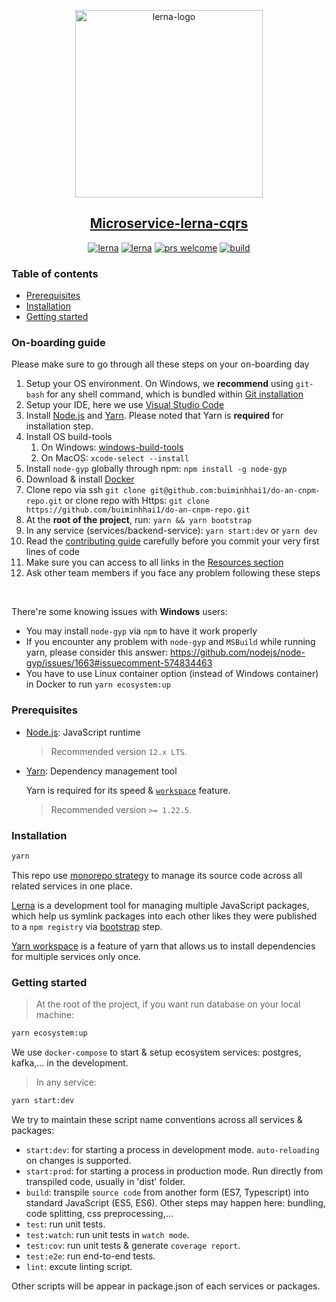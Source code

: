 <p align="center">
    <a class="no-attachment-icon" href="#" target="_blank" rel="nofollow noreferrer">
        <img src="https://user-images.githubusercontent.com/645641/79596653-38f81200-80e1-11ea-98cd-1c6a3bb5de51.png" alt="lerna-logo" height="300">
    </a>
</p>

<h2 align="center"><a href="https://github.com/buiminhhai1/ultimate-backend-repo">Microservice-lerna-cqrs</a></h2>

<p align="center">
    <a href="https://lerna.js.org/" rel="nofollow noreferrer" target="_blank"><img src="https://img.shields.io/badge/maintained%20with-lerna-cc00ff.svg" alt="lerna"></a>
    <a href="https://www.conventionalcommits.org/" rel="nofollow noreferrer" target="_blank"><img src="https://img.shields.io/badge/Conventional%20Commits-1.0.0-cc00ff.svg" alt="lerna"></a>
    <a href="CONTRIBUTING.md"><img src="https://img.shields.io/badge/PRs-welcome-brightgreen.svg" alt="prs welcome"></a>
    <a href="#"><img src="https://img.shields.io/jenkins/build?jobUrl=http%3A%2F%2Ftesting.coe.com%2Fjenkins%2FbuildStatus%2Ficon%3Fstyle%3Dflat%26job%3Dathenka-studio" alt="build"></a>
    <a href="#" alt="twitter"></a>
</p>

### Table of contents

- [Prerequisites](#prerequisites)
- [Installation](#installation)
- [Getting started](#getting-started)

### On-boarding guide

Please make sure to go through all these steps on your on-boarding day

1. Setup your OS environment. On Windows, we **recommend** using `git-bash` for any shell command, which is bundled within [Git installation](https://git-scm.com/downloads)
2. Setup your IDE, here we use [Visual Studio Code](https://code.visualstudio.com/)
3. Install [Node.js](https://nodejs.org/en/download) and [Yarn](https://yarnpkg.com). Please noted that Yarn is **required** for installation step.
4. Install OS build-tools
   1. On Windows: [windows-build-tools](https://www.npmjs.com/package/windows-build-tools)
   2. On MacOS: `xcode-select --install`
5. Install `node-gyp` globally through npm: `npm install -g node-gyp`
6. Download & install [Docker](https://hub.docker.com/?overlay=onboarding)
7. Clone repo via ssh `git clone git@github.com:buiminhhai1/do-an-cnpm-repo.git` or clone repo with Https: `git clone https://github.com/buiminhhai1/do-an-cnpm-repo.git`
8. At the **root of the project**, run: `yarn && yarn bootstrap`
9. In any service (services/backend-service): `yarn start:dev` or `yarn dev`
10. Read the [contributing guide](CONTRIBUTING.md) carefully before you commit your very first lines of code
11. Make sure you can access to all links in the [Resources section](#resources)
12. Ask other team members if you face any problem following these steps

<br />

There're some knowing issues with **Windows** users:

- You may install `node-gyp` via `npm` to have it work properly
- If you encounter any problem with `node-gyp` and `MSBuild` while running yarn, please consider this answer: https://github.com/nodejs/node-gyp/issues/1663#issuecomment-574834463
- You have to use Linux container option (instead of Windows container) in Docker to run `yarn ecosystem:up`

### Prerequisites

- [Node.js](https://nodejs.org/en/download): JavaScript runtime
  
  > Recommended version `12.x LTS`.

- [Yarn](https://yarnpkg.com): Dependency management tool

  Yarn is required for its speed & [`workspace`](https://yarnpkg.com/lang/en/docs/workspaces) feature.
  
  > Recommended version `>= 1.22.5`.

### Installation

```sh
yarn
```

This repo use [monorepo strategy](docs/monorepo.md) to manage its source code across all related services in one place.

[Lerna](https://lerna.js.org) is a development tool for managing multiple JavaScript packages,
which help us symlink packages into each other likes they were published to a `npm registry` via [bootstrap](https://github.com/lerna/lerna/tree/master/commands/bootstrap#readme) step.

[Yarn workspace](https://yarnpkg.com/lang/en/docs/workspaces) is a feature of yarn that allows us to install dependencies for multiple services only once.

### Getting started

> At the root of the project, if you want run database on your local machine:

```sh
yarn ecosystem:up
```

We use `docker-compose` to start & setup ecosystem services: postgres, kafka,... in the development.

> In any service:

```sh
yarn start:dev
```

We try to maintain these script name conventions across all services & packages:

- `start:dev`: for starting a process in development mode. `auto-reloading` on changes is supported.
- `start:prod`: for starting a process in production mode. Run directly from transpiled code, usually in 'dist' folder.
- `build`: transpile `source code` from another form (ES7, Typescript) into standard JavaScript (ES5, ES6). Other steps may happen here: bundling, code splitting, css preprocessing,...
- `test`: run unit tests.
- `test:watch`: run unit tests in `watch mode`.
- `test:cov`: run unit tests & generate `coverage report`.
- `test:e2e`: run end-to-end tests.
- `lint`: excute linting script.

Other scripts will be appear in package.json of each services or packages.
